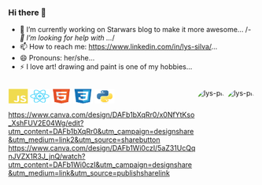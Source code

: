 ### Hi there 👋

<!--
**Lyss2120/Lyss2120** is a ✨ _special_ ✨ repository because its `README.md` (this file) appears on your GitHub profile.

Here are some ideas to get you started:-->

- 🔭 I’m currently working on Starwars blog to make it more awesome...
/*- 🤔 I’m looking for help with ...*/
- 📫 How to reach me: https://www.linkedin.com/in/lys-silva/...
- 😄 Pronouns: her/she...
- ⚡ I love art! drawing and paint is one of my hobbies...

<div style="display: inline_block"><br>
  <img align="center" alt="Rafa-Js" height="30" width="40" src="https://raw.githubusercontent.com/devicons/devicon/master/icons/javascript/javascript-plain.svg">
  <img align="center" alt="Rafa-React" height="30" width="40" src="https://raw.githubusercontent.com/devicons/devicon/master/icons/react/react-original.svg">
  <img align="center" alt="Rafa-HTML" height="30" width="40" src="https://raw.githubusercontent.com/devicons/devicon/master/icons/html5/html5-original.svg">
  <img align="center" alt="Rafa-CSS" height="30" width="40" src="https://raw.githubusercontent.com/devicons/devicon/master/icons/css3/css3-original.svg">
  <img align="center" alt="Rafa-Python" height="30" width="40" src="https://raw.githubusercontent.com/devicons/devicon/master/icons/python/python-original.svg">
  <img align="right" alt="lys-pic" height="150" style="border-radius:50px;" src="https://www.canva.com/design/DAFb1Wi0czI/5aZ31UcQqnJVZX1R3J_jnQ/watch?utm_content=DAFb1Wi0czI&utm_campaign=designshare&utm_medium=link&utm_source=publishsharelink">
  
  <img align="right" alt="lys-pic" height="150" style="border-radius:50px;" src="https://www.canva.com/design/DAFb1bXqRr0/x0NfYtKso_XshFUV2E04Wg/edit?utm_content=DAFb1bXqRr0&utm_campaign=designshare&utm_medium=link2&utm_source=sharebutton">
  
  https://www.canva.com/design/DAFb1bXqRr0/x0NfYtKso_XshFUV2E04Wg/edit?utm_content=DAFb1bXqRr0&utm_campaign=designshare&utm_medium=link2&utm_source=sharebutton
  https://www.canva.com/design/DAFb1Wi0czI/5aZ31UcQqnJVZX1R3J_jnQ/watch?utm_content=DAFb1Wi0czI&utm_campaign=designshare&utm_medium=link&utm_source=publishsharelink
</div>

